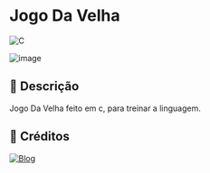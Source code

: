 # Jogo Da Velha
![C](https://img.shields.io/badge/C-00599C?style=for-the-badge&logo=c&logoColor=white)

![image](https://github.com/user-attachments/assets/588eca9c-ec42-43d3-aeca-2820cf9bbbc6)

## 📑 Descrição
Jogo Da Velha feito em c, para treinar a linguagem.

## 🔨 Créditos
[![Blog](https://img.shields.io/badge/JosuePimentel-444?logo=github&style=for-the-badge&url=https://github.com/JosuePimentel)](https://github.com/JosuePimentel)

